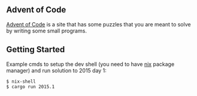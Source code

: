 ## Advent of Code

[Advent of Code](https://adventofcode.com/) is a site that has some puzzles that you
are meant to solve by writing some small programs.

## Getting Started

Example cmds to setup the dev shell (you need to have [nix](https://nixos.org/) package manager) and run solution to 2015 day 1:
```
$ nix-shell
$ cargo run 2015.1
```
